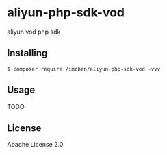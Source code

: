 # aliyun-php-sdk-vod

aliyun vod php sdk

## Installing

```shell
$ composer require /imchen/aliyun-php-sdk-vod -vvv
```

## Usage

TODO

## License

Apache License 2.0